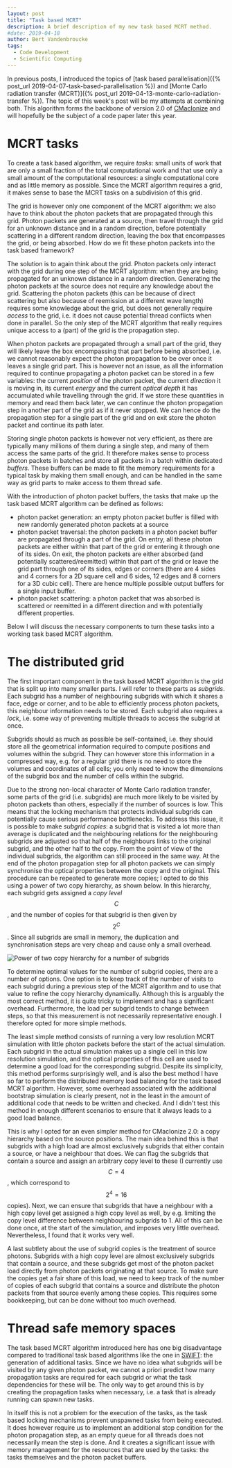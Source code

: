 ```yaml
---
layout: post
title: "Task based MCRT"
description: A brief description of my new task based MCRT method.
#date: 2019-04-18
author: Bert Vandenbroucke
tags: 
  - Code Development
  - Scientific Computing
---
```


In previous posts, I introduced the topics of [task based 
parallelisation]({% post_url 2019-04-07-task-based-parallelisation %}) 
and [Monte Carlo radiation transfer (MCRT)]({% post_url 
2019-04-13-monte-carlo-radiation-transfer %}). The topic of this week's 
post will be my attempts at combining both. This algorithm forms the 
backbone of version 2.0 of 
[CMacIonize](https://github.com/bwvdnbro/CMacionize) and will hopefully 
be the subject of a code paper later this year.

# MCRT tasks

To create a task based algorithm, we require *tasks*: small units of 
work that are only a small fraction of the total computational work and 
that use only a small amount of the computational resources: a single 
computational core and as little memory as possible. Since the MCRT 
algorithm requires a grid, it makes sense to base the MCRT tasks on a 
subdivision of this grid.

The grid is however only one component of the MCRT algorithm: we also 
have to think about the photon packets that are propagated through this 
grid. Photon packets are generated at a source, then travel through the 
grid for an unknown distance and in a random direction, before 
potentially scattering in a different random direction, leaving the box 
that encompasses the grid, or being absorbed. How do we fit these photon 
packets into the task based framework?

The solution is to again think about the grid. Photon packets only 
interact with the grid during one step of the MCRT algorithm: when they 
are being propagated for an unknown distance in a random direction. 
Generating the photon packets at the source does not require any 
knowledge about the grid. Scattering the photon packets (this can be 
because of direct scattering but also because of reemission at a 
different wave length) requires some knowledge about the grid, but does 
not generally require *access* to the grid, i.e. it does not cause 
potential thread conflicts when done in parallel. So the only step of 
the MCRT algorithm that really requires unique access to a (part) of the 
grid is the propagation step.

When photon packets are propagated through a small part of the grid, 
they will likely leave the box encompassing that part before being 
absorbed, i.e. we cannot reasonably expect the photon propagation to be 
over once it leaves a single grid part. This is however not an issue, as 
all the information required to continue propagating a photon packet can 
be stored in a few variables: the current *position* of the photon 
packet, the current *direction* it is moving in, its current *energy* 
and the current *optical depth* it has accumulated while travelling 
through the grid. If we store these quantities in memory and read them 
back later, we can continue the photon propagation step in another part 
of the grid as if it never stopped. We can hence do the propagation step 
for a single part of the grid and on exit store the photon packet and 
continue its path later.

Storing single photon packets is however not very efficient, as there 
are typically many millions of them during a single step, and many of 
them access the same parts of the grid. It therefore makes sense to 
process photon packets in batches and store all packets in a batch 
within dedicated *buffers*. These buffers can be made to fit the memory 
requirements for a typical task by making them small enough, and can be 
handled in the same way as grid parts to make access to them thread 
safe.

With the introduction of photon packet buffers, the tasks that make up 
the task based MCRT algorithm can be defined as follows:
 - photon packet generation: an empty photon packet buffer is filled 
with new randomly generated photon packets at a source
 - photon packet traversal: the photon packets in a photon packet buffer 
are propagated through a part of the grid. On entry, all these photon 
packets are either within that part of the grid or entering it through 
one of its sides. On exit, the photon packets are either absorbed (and 
potentially scattered/reemitted) within that part of the grid or leave 
the grid part through one of its sides, edges or corners (there are 4 
sides and 4 corners for a 2D square cell and 6 sides, 12 edges and 8 
corners for a 3D cubic cell). There are hence multiple possible output 
buffers for a single input buffer.
 - photon packet scattering: a photon packet that was absorbed is 
scattered or reemitted in a different direction and with potentially 
different properties.

Below I will discuss the necessary components to turn these tasks into a 
working task based MCRT algorithm.

# The distributed grid

The first important component in the task based MCRT algorithm is the 
grid that is split up into many smaller parts. I will refer to these 
parts as *subgrids*. Each subgrid has a number of neighbouring subgrids 
with which it shares a face, edge or corner, and to be able to 
efficiently process photon packets, this neighbour information needs to 
be stored. Each subgrid also requires a *lock*, i.e. some way of 
preventing multiple threads to access the subgrid at once.

Subgrids should as much as possible be self-contained, i.e. they should 
store all the geometrical information required to compute positions and 
volumes within the subgrid. They can however store this information in a 
compressed way, e.g. for a regular grid there is no need to store the 
volumes and coordinates of all cells; you only need to know the 
dimensions of the subgrid box and the number of cells within the 
subgrid.

Due to the strong non-local character of Monte Carlo radiation transfer, 
some parts of the grid (i.e. subgrids) are much more likely to be 
visited by photon packets than others, especially if the number of 
sources is low. This means that the locking mechanism that protects 
individual subgrids can potentially cause serious performance 
bottlenecks. To address this issue, it is possible to make *subgrid 
copies*: a subgrid that is visited a lot more than average is duplicated 
and the neighbouring relations for the neighbouring subgrids are 
adjusted so that half of the neighbours links to the original subgrid, 
and the other half to the copy. From the point of view of the individual 
subgrids, the algorithm can still proceed in the same way. At the end of 
the photon propagation step for all photon packets we can simply 
synchronise the optical properties between the copy and the original. 
This procedure can be repeated to generate more copies; I opted to do 
this using a power of two copy hierarchy, as shown below. In this 
hierarchy, each subgrid gets assigned a *copy level* $$C$$, and the 
number of copies for that subgrid is then given by $$2^C$$. Since all 
subgrids are small in memory, the duplication and synchronisation steps 
are very cheap and cause only a small overhead.

![Power of two copy hierarchy for a number of 
subgrids](/assets/images/copy_hierarchy.png)

To determine optimal values for the number of subgrid copies, there are 
a number of options. One option is to keep track of the number of visits 
to each subgrid during a previous step of the MCRT algorithm and to use 
that value to refine the copy hierarchy dynamically. Although this is 
arguably the most correct method, it is quite tricky to implement and 
has a significant overhead. Furthermore, the load per subgrid tends to 
change between steps, so that this measurement is not necessarily 
representative enough. I therefore opted for more simple methods.

The least simple method consists of running a very low resolution MCRT 
simulation with little photon packets before the start of the actual 
simulation. Each subgrid in the actual simulation makes up a single cell 
in this low resolution simulation, and the optical properties of this 
cell are used to determine a good load for the corresponding subgrid. 
Despite its simplicity, this method performs surprisingly well, and is 
also the best method I have so far to perform the distributed memory 
load balancing for the task based MCRT algorithm. However, some overhead 
associated with the additional bootstrap simulation is clearly present, 
not in the least in the amount of additional code that needs to be 
written and checked. And I didn't test this method in enough different 
scenarios to ensure that it always leads to a good load balance.

This is why I opted for an even simpler method for CMacIonize 2.0: a 
copy hierarchy based on the source positions. The main idea behind this 
is that subgrids with a high load are almost exclusively subgrids that 
either contain a source, or have a neighbour that does. We can flag the 
subgrids that contain a source and assign an arbitrary copy level to 
these (I currently use $$C=4$$, which correspond to $$2^4=16$$ copies). 
Next, we can ensure that subgrids that have a neighbour with a high copy 
level get assigned a high copy level as well, by e.g. limiting the copy 
level difference between neighbouring subgrids to 1. All of this can be 
done once, at the start of the simulation, and imposes very little 
overhead. Nevertheless, I found that it works very well.

A last subtlety about the use of subgrid copies is the treatment of 
source photons. Subgrids with a high copy level are almost exclusively 
subgrids that contain a source, and these subgrids get most of the 
photon packet load directly from photon packets originating at that 
source. To make sure the copies get a fair share of this load, we need 
to keep track of the number of copies of each subgrid that contains a 
source and distribute the photon packets from that source evenly among 
these copies. This requires some bookkeeping, but can be done without 
too much overhead.

# Thread safe memory spaces

The task based MCRT algorithm introduced here has one big disadvantage 
compared to traditional task based algorithms like the one in 
[SWIFT](https://gitlab.cosma.dur.ac.uk/swift/swiftsim): the generation 
of additional tasks. Since we have no idea what subgrids will be visited 
by any given photon packet, we cannot a priori predict how many 
propagation tasks are required for each subgrid or what the task 
dependencies for these will be. The only way to get around this is by 
creating the propagation tasks when necessary, i.e. a task that is 
already running can spawn new tasks.

In itself this is not a problem for the execution of the tasks, as the 
task based locking mechanisms prevent unspawned tasks from being 
executed. It does however require us to implement an additional stop 
condition for the photon propagation step, as an empty queue for all 
threads does not necessarily mean the step is done. And it creates a 
significant issue with memory management for the resources that are used 
by the tasks: the tasks themselves and the photon packet buffers.
